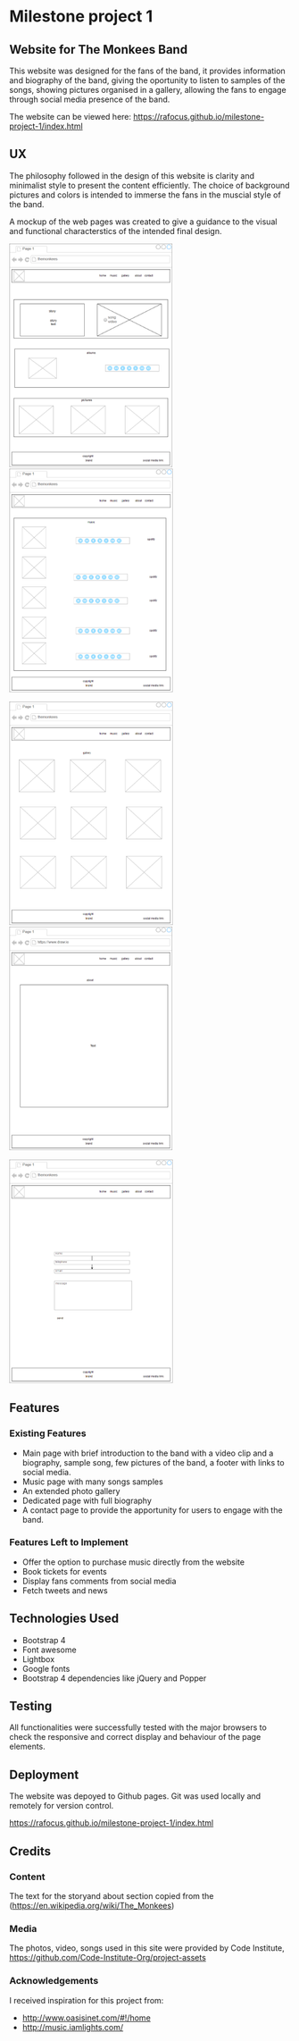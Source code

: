 # Milestone project 1
## Website for The Monkees Band

This website was designed for the fans of the band, it provides information and biography of the band, giving the oportunity to listen to samples of the songs, showing pictures organised in a gallery, allowing the fans to engage through social media presence of the band.

The website can be viewed here:
https://rafocus.github.io/milestone-project-1/index.html

## UX

The philosophy followed in the design of this website is clarity and minimalist style to present the content efficiently. The choice of background pictures and colors is intended to immerse the fans in the muscial style of the band. 

A mockup of the web pages was created to give a guidance to the visual and functional characterstics of the intended final design.

<img src="mockup/home.png" alt="home page" height="400"/> <img src="mockup/music.png" alt="music page" height="400"/>

<img src="mockup/gallery.png" alt="gallery page" height="400"/> <img src="mockup/about.png" alt="about page" height="400"/>

<img src="mockup/contact.png" alt="contact page" height="400"/>

## Features

### Existing Features

* Main page with brief introduction to the band with a video clip and a biography, sample song, few pictures of the band, a footer with links to social media.
* Music page with many songs samples
* An extended photo gallery 
* Dedicated page with full biography
* A contact page to provide the apportunity for users to engage with the band.

### Features Left to Implement
* Offer the option to purchase music directly from the website
* Book tickets for events
* Display fans comments from social media
* Fetch tweets and news

## Technologies Used

* Bootstrap 4
* Font awesome 
* Lightbox
* Google fonts
* Bootstrap 4 dependencies like jQuery and Popper

## Testing

All functionalities were successfully tested with the major browsers to check the responsive and correct display and behaviour of the page elements.

## Deployment

The website was depoyed to Github pages. Git was used locally and remotely for version control.

https://rafocus.github.io/milestone-project-1/index.html


## Credits

### Content

The text for the storyand about section copied from the (https://en.wikipedia.org/wiki/The_Monkees)

### Media

The photos, video, songs used in this site were provided by Code Institute, https://github.com/Code-Institute-Org/project-assets

### Acknowledgements

I received inspiration for this project from:

* http://www.oasisinet.com/#!/home
* http://music.iamlights.com/
